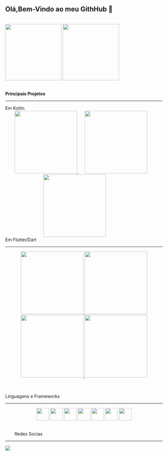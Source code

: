 ## Olá,Bem-Vindo ao meu GithHub 👋
<!--
**R0nald0/R0nald0** is a ✨ _special_ ✨ repository because its `README.md` (this file) appears on your GitHub profile.

Here are some ideas to get you started:

- 🔭 I’m currently working on ...
- 🌱 I’m currently learning ...
- 👯 I’m looking to collaborate on ...
- 🤔 I’m looking for help with ...
- 💬 Ask me about ...
- 📫 How to reach me: ...
- 😄 Pronouns: ...
- ⚡ Fun fact: ...
-->
<br>
<div >
  <img height="180em" src="https://github-readme-stats.vercel.app/api?username=r0nald0&show_icons=true&theme=transparent">
  <img height="180em" src="https://github-readme-stats.vercel.app/api/top-langs/?username=r0nald0&layout=compact">
</div>

<br>
<strong><p>Principais Projetos</p></strong>
<hr>
<span>Em Kotlin</span>
<div  align="center" >
  <a href="https://github.com/R0nald0/SoundPlayer">
        <img height="200em" src="https://github.com/user-attachments/assets/3f9cd237-5a2f-48b5-99d4-36620b71f974"/>
   </a>   
   <a href="https://github.com/R0nald0/IfoodApp-clone" style=" padding: 20px">
        <img height="200em" src="https://github.com/user-attachments/assets/2ce5ff9a-1c49-4206-bb2a-c4acab292b6f"> 
   </a>  
   <a href="https://github.com/R0nald0/Analyze-credit-system-mobile">
        <img height="200em" src="https://github.com/user-attachments/assets/940fa7c4-73c6-49fd-b541-cbdedd814a14" style="margin-right: 60px"> 
   </a>
</div>
<span>Em Flutter/Dart</span>
<hr>
<div  align="center" >
   <a href="https://github.com/R0nald0/Uber_Clone">
     <img src="https://github.com/user-attachments/assets/1eb71fb7-f2c9-4d76-bf38-92a0878187b3"  height="200em">
   </a> 
   <a href="https://github.com/R0nald0/todo_list_flutter">
        <img height="200em" src="https://github.com/user-attachments/assets/8d34e47e-8503-482e-8d11-1e8b82c8aa3f"/>
   </a>   
   <a href="https://github.com/R0nald0/contatos">
        <img height="200em" src="https://github.com/user-attachments/assets/b1f153f5-a7bf-4d29-ae43-77a782c0d1ca"> 
   </a style="margin-left: 60px;">  
   <a href="https://github.com/R0nald0/Movie-Thriller_app">
        <img height="200em" src="https://github.com/user-attachments/assets/6fbfeaf8-a044-47ec-985e-090950fffa4b"> 
   </a>
</div>
 <br>
<br>
<p>Linguagens e Frameworks</p>
<hr> 
<div align="center">
  <img height="40em" src="https://cdn.jsdelivr.net/gh/devicons/devicon@latest/icons/kotlin/kotlin-original-wordmark.svg" />
  <img height="40em" src="https://cdn.jsdelivr.net/gh/devicons/devicon@latest/icons/jetpackcompose/jetpackcompose-original-wordmark.svg" />
  <img height="40em" src="https://cdn.jsdelivr.net/gh/devicons/devicon@latest/icons/flutter/flutter-original.svg" />
  <img height="40em" src="https://cdn.jsdelivr.net/gh/devicons/devicon@latest/icons/dart/dart-original-wordmark.svg" />
  <img height="40em" src="https://cdn.jsdelivr.net/gh/devicons/devicon@latest/icons/java/java-original-wordmark.svg" />
  <img height="40em" src="https://cdn.jsdelivr.net/gh/devicons/devicon@latest/icons/spring/spring-original-wordmark.svg" />
  <img height="40em" src="https://cdn.jsdelivr.net/gh/devicons/devicon@latest/icons/gradle/gradle-original-wordmark.svg" />
</div>
 
<br>
<p style ="margin-left :30px" >Redes Socias</p>
<hr>
  
<div>
   <a href="www.linkedin.com/in/ronaldo-anjos">
       <img  src="https://img.shields.io/badge/LinkedIn-0077B5?style=for-the-badge&logo=linkedin&logoColor=white">
   </a>

</div>


